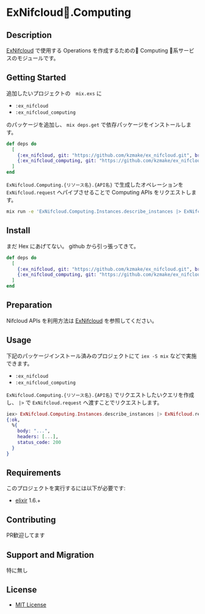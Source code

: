 ExNifcloud.Computing
================

Description
-----------

[ExNifcloud](https://github.com/kzmake/ex_nifcloud) で使用する Operations を作成するための Computing 系サービスのモジュールです。

Getting Started
------------

追加したいプロジェクトの　`mix.exs` に 

- `:ex_nifcloud`
- `:ex_nifcloud_computing`

のパッケージを追加し、 `mix deps.get` で依存パッケージをインストールします。

```elixir
def deps do
  [
    {:ex_nifcloud, git: "https://github.com/kzmake/ex_nifcloud.git", branch: "master"},
    {:ex_nifcloud_computing, git: "https://github.com/kzmake/ex_nifcloud_computing.git", branch: "master"},
  ]
end
```

`ExNifcloud.Computing.{リソース名}.{API名}` で生成したオペレーションを `ExNifcloud.request` へパイプさせることで Computing APIs をリクエストします。

```sh
mix run -e 'ExNifcloud.Computing.Instances.describe_instances |> ExNifcloud.request |> IO.inspect'
```

Install
-------

まだ Hex にあげてない。 github から引っ張ってきて。

```elixir
def deps do
  [
    {:ex_nifcloud, git: "https://github.com/kzmake/ex_nifcloud.git", branch: "master"},
    {:ex_nifcloud_computing, git: "https://github.com/kzmake/ex_nifcloud_computing.git", branch: "master"},
  ]
end
```

Preparation
-----------

Nifcloud APIs を利用方法は [ExNifcloud](https://github.com/kzmake/ex_nifcloud) を参照してください。

Usage
-----

下記のパッケージインストール済みのプロジェクトにて `iex -S mix` などで実施できます。

- `:ex_nifcloud`
- `:ex_nifcloud_computing`

`ExNifcloud.Computing.{リソース名}.{API名}` でリクエストしたいクエリを作成し、 `|>` で `ExNifcloud.request` へ渡すことでリクエストします。

```elixir
iex> ExNifcloud.Computing.Instances.describe_instances |> ExNifcloud.request
{:ok,
  %{
    body: "...",
    headers: [...],
    status_code: 200
  }
}
```

Requirements
------------

このプロジェクトを実行するには以下が必要です:

* [elixir](https://elixir-lang.org) 1.6.+

Contributing
------------

PR歓迎してます


Support and Migration
---------------------

特に無し

License
-------

- [MIT License](http://petitviolet.mit-license.org/)
